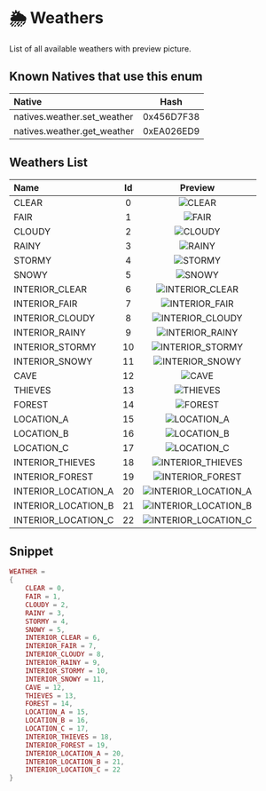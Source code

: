 # 🌦️ Weathers

List of all available weathers with preview picture.

## Known Natives that use this enum

| Native | Hash |
| :------------ | :------------: |
| natives.weather.set_weather | 0x456D7F38 |
| natives.weather.get_weather | 0xEA026ED9 |

## Weathers List

| Name | Id | Preview |
| :----------- | :------: | :------: |
| CLEAR | 0 | ![CLEAR](../../assets/weathers_preview/CLEAR.jpg) |
| FAIR | 1 | ![FAIR](../../assets/weathers_preview/FAIR.jpg) |
| CLOUDY | 2 | ![CLOUDY](../../assets/weathers_preview/CLOUDY.jpg) |
| RAINY | 3 | ![RAINY](../../assets/weathers_preview/RAINY.jpg) |
| STORMY | 4 | ![STORMY](../../assets/weathers_preview/STORMY.jpg) |
| SNOWY | 5 | ![SNOWY](../../assets/weathers_preview/SNOWY.jpg) |
| INTERIOR_CLEAR | 6 | ![INTERIOR_CLEAR](../../assets/weathers_preview/INTERIOR_CLEAR.jpg) |
| INTERIOR_FAIR | 7 | ![INTERIOR_FAIR](../../assets/weathers_preview/INTERIOR_FAIR.jpg) |
| INTERIOR_CLOUDY | 8 | ![INTERIOR_CLOUDY](../../assets/weathers_preview/INTERIOR_CLOUDY.jpg) |
| INTERIOR_RAINY | 9 | ![INTERIOR_RAINY](../../assets/weathers_preview/INTERIOR_RAINY.jpg) |
| INTERIOR_STORMY | 10 | ![INTERIOR_STORMY](../../assets/weathers_preview/INTERIOR_STORMY.jpg) |
| INTERIOR_SNOWY | 11 | ![INTERIOR_SNOWY](../../assets/weathers_preview/INTERIOR_SNOWY.jpg) |
| CAVE | 12 | ![CAVE](../../assets/weathers_preview/CAVE.jpg) |
| THIEVES | 13 | ![THIEVES](../../assets/weathers_preview/THIEVES.jpg) |
| FOREST | 14 | ![FOREST](../../assets/weathers_preview/FOREST.jpg) |
| LOCATION_A | 15 | ![LOCATION_A](../../assets/weathers_preview/LOCATION_A.jpg) |
| LOCATION_B | 16 | ![LOCATION_B](../../assets/weathers_preview/LOCATION_B.jpg) |
| LOCATION_C | 17 | ![LOCATION_C](../../assets/weathers_preview/LOCATION_C.jpg) |
| INTERIOR_THIEVES | 18 | ![INTERIOR_THIEVES](../../assets/weathers_preview/INTERIOR_THIEVES.jpg) |
| INTERIOR_FOREST | 19 | ![INTERIOR_FOREST](../../assets/weathers_preview/INTERIOR_FOREST.jpg) |
| INTERIOR_LOCATION_A | 20 | ![INTERIOR_LOCATION_A](../../assets/weathers_preview/INTERIOR_LOCATION_A.jpg) |
| INTERIOR_LOCATION_B | 21 | ![INTERIOR_LOCATION_B](../../assets/weathers_preview/INTERIOR_LOCATION_B.jpg) |
| INTERIOR_LOCATION_C | 22 | ![INTERIOR_LOCATION_C](../../assets/weathers_preview/INTERIOR_LOCATION_C.jpg) |

## Snippet

```lua
WEATHER =
{
    CLEAR = 0,
    FAIR = 1,
    CLOUDY = 2,
    RAINY = 3,
    STORMY = 4,
    SNOWY = 5,
    INTERIOR_CLEAR = 6,
    INTERIOR_FAIR = 7,
    INTERIOR_CLOUDY = 8,
    INTERIOR_RAINY = 9,
    INTERIOR_STORMY = 10,
    INTERIOR_SNOWY = 11,
    CAVE = 12,
    THIEVES = 13,
    FOREST = 14,
    LOCATION_A = 15,
    LOCATION_B = 16,
    LOCATION_C = 17,
    INTERIOR_THIEVES = 18,
    INTERIOR_FOREST = 19,
    INTERIOR_LOCATION_A = 20,
    INTERIOR_LOCATION_B = 21,
    INTERIOR_LOCATION_C = 22
}
```